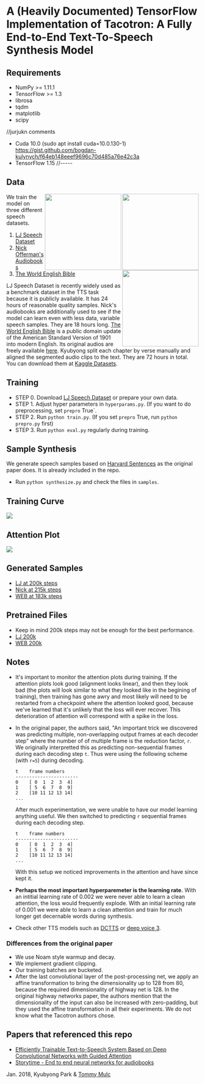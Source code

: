 # A (Heavily Documented) TensorFlow Implementation of Tacotron: A Fully End-to-End Text-To-Speech Synthesis Model

## Requirements

  * NumPy >= 1.11.1
  * TensorFlow >= 1.3
  * librosa
  * tqdm
  * matplotlib
  * scipy

//jurjukn comments
 * Cuda 10.0 (sudo apt install cuda=10.0.130-1) 
   https://gist.github.com/bogdan-kulynych/f64eb148eeef9696c70d485a76e42c3a
 * TensorFlow 1.15
//-----

## Data

<img src="https://upload.wikimedia.org/wikipedia/commons/7/72/World_English_Bible_Cover.jpg" height="200" align="right">
<img src="https://upload.wikimedia.org/wikipedia/commons/thumb/f/f6/Nick_Offerman_at_UMBC_%28cropped%29.jpg/440px-Nick_Offerman_at_UMBC_%28cropped%29.jpg" height="200" align="right">
<img src="https://image.shutterstock.com/z/stock-vector-lj-letters-four-colors-in-abstract-background-logo-design-identity-in-circle-alphabet-letter-418687846.jpg" height="200" align="right">

We train the model on three different speech datasets.
  1. [LJ Speech Dataset](https://keithito.com/LJ-Speech-Dataset/)
  2. [Nick Offerman's Audiobooks](https://www.audible.com.au/search?searchNarrator=Nick+Offerman)
  3. [The World English Bible](https://www.kaggle.com/bryanpark/the-world-english-bible-speech-dataset)

LJ Speech Dataset is recently widely used as a benchmark dataset in the TTS task because it is publicly available. It has 24 hours of reasonable quality samples.
Nick's audiobooks are additionally used to see if the model can learn even with less data, variable speech samples. They are 18 hours long.
[The World English Bible](https://en.wikipedia.org/wiki/World_English_Bible) is a public domain update of the American Standard Version of 1901 into modern English. Its original audios are freely available [here](http://www.audiotreasure.com/webindex.htm). Kyubyong split each chapter by verse manually and aligned the segmented audio clips to the text. They are 72 hours in total. You can download them at [Kaggle Datasets](https://www.kaggle.com/bryanpark/the-world-english-bible-speech-dataset).

## Training
  * STEP 0. Download [LJ Speech Dataset](https://keithito.com/LJ-Speech-Dataset/) or prepare your own data.
  * STEP 1. Adjust hyper parameters in `hyperparams.py`. (If you want to do preprocessing, set `prepro` True`.
  * STEP 2. Run `python train.py`. (If you set `prepro` True, run `python prepro.py` first)
  * STEP 3. Run `python eval.py` regularly during training.

## Sample Synthesis

We generate speech samples based on [Harvard Sentences](http://www.cs.columbia.edu/~hgs/audio/harvard.html) as the original paper does. It is already included in the repo.

  * Run `python synthesize.py` and check the files in `samples`.

## Training Curve

<img src="fig/training_curve.png">


## Attention Plot

<img src="fig/attention.gif">

## Generated Samples

  * [LJ at 200k steps](https://soundcloud.com/kyubyong-park/sets/tacotron_lj_200k)
  * [Nick at 215k steps](https://soundcloud.com/kyubyong-park/sets/tacotron_nick_215k)
  * [WEB at 183k steps](https://soundcloud.com/kyubyong-park/sets/tacotron_web_183k)

## Pretrained Files
  * Keep in mind 200k steps may not be enough for the best performance.
  * [LJ 200k](https://www.dropbox.com/s/8kxa3xh2vfna3s9/LJ_logdir.zip?dl=0)
  * [WEB 200k](https://www.dropbox.com/s/g7m6xhd350ozkz7/WEB_logdir.zip?dl=0)
  
## Notes

  * It's important to monitor the attention plots during training.  If the attention plots look good (alignment looks linear), and then they look bad (the plots will look similar to what they looked like in the begining of training), then training has gone awry and most likely will need to be restarted from a checkpoint where the attention looked good, because we've learned that it's unlikely that the loss will ever recover.  This deterioration of attention will correspond with a spike in the loss.

  * In the original paper, the authors said, "An important trick we discovered was predicting multiple, non-overlapping output frames at each decoder step" where the number of of multiple frame is the reduction factor, `r`.  We originally interpretted this as predicting non-sequential frames during each decoding step `t`.  Thus were using the following scheme (with `r=5`) during decoding.
        
        
        t    frame numbers
        -----------------------
        0    [ 0  1  2  3  4]
        1    [ 5  6  7  8  9]
        2    [10 11 12 13 14]
        ...
        
      After much experimentation, we were unable to have our model learning anything useful.  We then switched to predicting `r` sequential frames during each decoding step.
          
        
        t    frame numbers
        -----------------------
        0    [ 0  1  2  3  4]
        1    [ 5  6  7  8  9]
        2    [10 11 12 13 14]
        ...
        
      With this setup we noticed improvements in the attention and have since kept it.

  * **Perhaps the most important hyperparemeter is the learning rate.**  With  an intitial learning rate of 0.002 we were never able to learn a clean attention, the loss would frequently explode.  With an initial learning rate of 0.001 we were able to learn a clean attention and train for much longer get decernable words during synthesis.
  * Check other TTS models such as [DCTTS](https://github.com/kyubyong/dc_tts) or [deep voice 3](https://github.com/kyubyong/deepvoice3).

### Differences from the original paper

  * We use Noam style warmup and decay.
  * We implement gradient clipping.
  * Our training batches are bucketed.
  * After the last convolutional layer of the post-processing net, we apply an affine transformation to bring the dimensionality up to 128 from 80, because the required dimensionality of highway net is 128.  In the original highway networks paper, the authors mention that the dimensionality of the input can also be increased with zero-padding, but they used the affine transformation in all their experiments.  We do not know what the Tacotron authors chose.


## Papers that referenced this repo

  * [Efficiently Trainable Text-to-Speech System Based on Deep Convolutional Networks with Guided Attention](https://arxiv.org/abs/1710.08969)
  * [Storytime - End to end neural networks for audiobooks](http://web.stanford.edu/class/cs224s/reports/Pierce_Freeman.pdf)
  
  Jan. 2018,
  Kyubyong Park & [Tommy Mulc](tmulc18@gmail.com)
